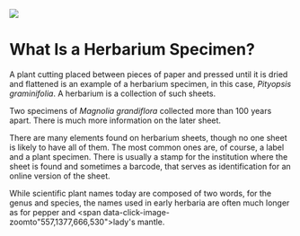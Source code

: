<a href="https://juncture-digital.org"><img src="https://juncture-digital.org/images/ve-button.png"></a>

<param ve-config 
       title="Herbarium Specimen"
       author="Maura C. Flannery"
       banner="https://iiif.juncture-digital.org/banner/?url=http://www.nationaalherbarium.nl/Cade/etc/bigimages/52B.jpg" 
       layout="vertical">

<!-- Entities discussed throughout the essay are typically defined before the essay text and
     are thus available in all text.  Entity identifiers (QIDs) can be found in either
     Wikipedia or Wikidata (https://www.wikidata.org)> -->
<param ve-entity eid="Q161116"> <!-- Magnolia grandiflora -->
<param ve-entity eid="Q7199560"> <!-- Pityopsis graminifolia -->
<param ve-entitiy eid="Q157180"> <!-- Alchemilla -->
<param ve-entity eid="Q159536"> <!-- Piper -->

# What Is a Herbarium Specimen?

A plant cutting placed between pieces of paper and pressed until it is dried and flattened is an example of a herbarium specimen, in this case, *Pityopsis graminifolia*.  A herbarium is a collection of such sheets.       

<param ve-image fit="conform" url="https://bisque.cyverse.org/image_service/image/00-poPxnbSBbEi5n6tRN64V4T/resize:1250/format:jpeg" label=Pityopsis graminifolia" description="Collected by John Nelson, 2018" license="Public Domain"> 
       
Two specimens of *Magnolia grandiflora* collected more than 100 years apart.  There is much more information on the later sheet.

<param ve-compare url="https://bisque.cyverse.org/image_service/image/00-vAj9MsqiRoEdMtPARvkSFn/resize:1250/format:jpeg" label="Magnolia grandiflora" description="Collected by John Nelson, 1991" license="Public Domain">
<param ve-compare curtain url="https://bisque.cyverse.org/image_service/image/00-eknxEweCW33p2dtZainfEU?resize=1250&format=jpeg" label="Magnolia grandiflora" description="Collected by Henry Ravenel in the 1850s" license="Public Domain">

There are many elements found on herbarium sheets, though no one sheet is likely to have all of them.  The most common ones are, of course, a label and a plant specimen.  There is usually a stamp for the institution where the sheet is found and sometimes a barcode, that serves as identification for an online version of the sheet.  

<param ve-plant-specimen eid="Q161116" max="2">                                              
                                                                                        
While scientific plant names today are composed of two words, for the genus and species, the names used in early herbaria are often much longer as for  <span data-click-image-zoomto="519,716,666,530">pepper</span> and <span data-click-image-zoomto"557,1377,666,530">lady's mantle</span>.

<param ve-image url="https://medialib.naturalis.nl/file/id/L.2110961/format/large">
